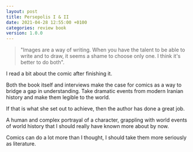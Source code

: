 ```yaml
---
layout: post
title: Persepolis I & II
date: 2021-04-28 12:55:00 +0100
categories: review book
version: 1.0.0
---
```


> "Images are a way of writing. When you have the talent to be able to write and to draw, it seems a shame to choose only one. I think it's better to do both".

I read a bit about the comic after finishing it.

Both the book itself and interviews make the case for comics as a way to bridge a gap in understanding. Take dramatic events from modern Iranian history and make them legible to the world.

If that is what she set out to achieve, then the author has done a great job.

A human and complex portrayal of a character, grappling with world events of world history that I should really have known more about by now.

Comics can do a lot more than I thought, I should take them more seriously as literature.
